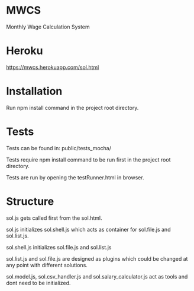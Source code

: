 # MWCS
Monthly Wage Calculation System

# Heroku
https://mwcs.herokuapp.com/sol.html

# Installation
Run npm install command in the project root directory.

# Tests
Tests can be found in: public/tests_mocha/ 

Tests require npm install command to be run first in the project root directory.

Tests are run by opening the testRunner.html in browser.

# Structure

sol.js gets called first from the sol.html.

sol.js initializes sol.shell.js which acts as container for sol.file.js and sol.list.js.

sol.shell.js initializes sol.file.js and sol.list.js

sol.list.js and sol.file.js are designed as plugins which could be changed at any point with different solutions.

sol.model.js, sol.csv_handler.js and sol.salary_calculator.js act as tools and dont need to be initialized.
